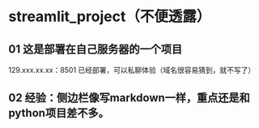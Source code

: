 # streamlit_project（不便透露）

## 01 这是部署在自己服务器的一个项目

129.xxx.xx.xx：8501 已经部署，可以私聊体验（域名很容易猜到，就不写了）

## 02 经验：侧边栏像写markdown一样，重点还是和python项目差不多。



